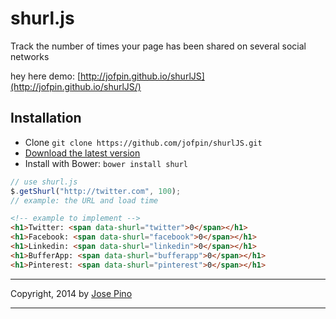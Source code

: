 shurl.js
==========

Track the number of times your page has been shared on several social networks

hey here demo: [http://jofpin.github.io/shurlJS](http://jofpin.github.io/shurlJS/)

## Installation

-   Clone `git clone https://github.com/jofpin/shurlJS.git`
-   [Download the latest version](https://github.com/jofpin/shurlJS/archive/master.zip)
-   Install with Bower: `bower install shurl`

```js
// use shurl.js
$.getShurl("http://twitter.com", 100);
// example: the URL and load time
```

```html
<!-- example to implement -->
<h1>Twitter: <span data-shurl="twitter">0</span></h1>
<h1>Facebook: <span data-shurl="facebook">0</span></h1>
<h1>Linkedin: <span data-shurl="linkedin">0</span></h1>
<h1>BufferApp: <span data-shurl="bufferapp">0</span></h1>
<h1>Pinterest: <span data-shurl="pinterest">0</span></h1> 
```
-------------

Copyright, 2014 by [Jose Pino](http://twitter.com/jofpin)

-------------
